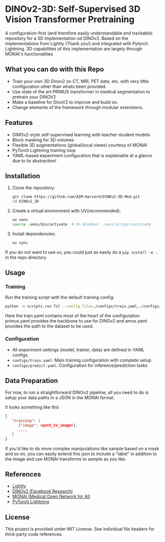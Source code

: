 # DINOv2-3D: Self-Supervised 3D Vision Transformer Pretraining

A configuration-first (and therefore easily understandable and trackable) repository for a 3D implementation od DINOv2. Based on the implementations from Lightly (Thank you!) and integrated with Pytorch Lightning. 3D capabilities of this implementation are largely through MONAI's functionalities

## What you can do with this Repo
- Train your own 3D Dinov2 on CT, MRI, PET data, etc. with very little configuration other than whats been provided. 
- Use state of the art PRIMUS transformer in medical segmentation to pretrain your DINOV2
- Make a baseline for DinoV2 to improve and build on.
- Change elements of the framework through modular extensions. 

## Features
- DINOv2-style self-supervised learning with teacher-student models
- Block masking for 3D volumes 
- Flexible 3D augmentations (global/local views) courtesy of MONAI
- PyTorch Lightning training loop 
- YAML-based experiment configuration that is explainable at a glance due to its abstraction!


## Installation
1. Clone the repository:
   ```bash
   git clone https://github.com/AIM-Harvard/DINOv2-3D-Med.git
   cd DINOv2_3D
   ```
2. Create a virtual environment with UV(recommended):
   ```bash
   uv venv
   source .venv/bin/activate  # On Windows: .venv\Scripts\activate
   ```
3. Install dependencies:
   ```bash
   uv sync
   ```

If you do not want to use uv, you could just as easily do a `pip install -e .` in the repo directory

## Usage
### Training
Run the training script with the default training config:
```bash
python -m scripts.run fit --config_file=./configs/train.yaml,./configs/models/primus.yaml,./configs/datasets/amos.yaml
```

Here the train.yaml contains most of the heart of the configuration. primus.yaml provides the backbone to use for DINOv2 and amos.yaml provides the path to the dataset to be used.


### Configuration
- All experiment settings (model, trainer, data) are defined in YAML configs.
- `configs/train.yaml`: Main training configuration with complete setup
- `configs/predict.yaml`: Configuration for inference/prediction tasks

## Data Preparation

For now, to run a straightforward DINOv2 pipeline, all you need to do is setup your data paths in a JSON in the MONAI format. 

It looks something like this

```json
{
   "training": [
      {"image": <path_to_image>},
      ....
   ]
}
```
If you'd like to do more complex manipulations like sample based on a mask and so on, you can easily extend this json to include a "label" in addition to the image and use MONAI transforms to sample as you like.

## References
- [Lightly](https://github.com/lightly-ai/lightly)
- [DINOv2 (Facebook Research)](https://github.com/facebookresearch/dinov2)
- [MONAI (Medical Open Network for AI)](https://github.com/Project-MONAI/MONAI)
- [PyTorch Lightning](https://www.pytorchlightning.ai/)


## License
This project is provided under MIT License. See individual file headers for third-party code references. 
